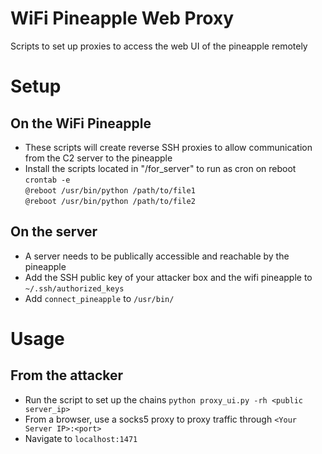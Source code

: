 # WiFi Pineapple Web Proxy
Scripts to set up proxies to access the web UI of the pineapple remotely
# Setup
## On the WiFi Pineapple
- These scripts will create reverse SSH proxies to allow communication from the C2 server to the pineapple
- Install the scripts located in "/for_server" to run as cron on reboot\
`crontab -e`\
`@reboot /usr/bin/python /path/to/file1`\
`@reboot /usr/bin/python /path/to/file2`

## On the server
- A server needs to be publically accessible and reachable by the pineapple
- Add the SSH public key of your attacker box and the wifi pineapple to `~/.ssh/authorized_keys`
- Add `connect_pineapple` to `/usr/bin/`

# Usage
## From the attacker
- Run the script to set up the chains
`python proxy_ui.py -rh <public server_ip>`
- From a browser, use a socks5 proxy to proxy traffic through `<Your Server IP>:<port>`
- Navigate to `localhost:1471`
